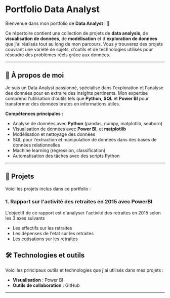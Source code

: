 # Portfolio Data Analyst

Bienvenue dans mon portfolio de **Data Analyst** ! 🎉

Ce répertoire contient une collection de projets de **data analysis**, de **visualisation de données**, de **modélisation** et d'**exploration de données** que j'ai réalisés tout au long de mon parcours. Vous y trouverez des projets couvrant une variété de sujets, d'outils et de technologies utilisés pour résoudre des problèmes réels grâce aux données.

---

## 💼 À propos de moi

Je suis un Data Analyst passionné, spécialisé dans l'exploration et l'analyse des données pour en extraire des insights pertinents. Mon expertise comprend l'utilisation d'outils tels que **Python**, **SQL** et **Power BI** pour transformer des données brutes en informations utiles. 

**Compétences principales :**
- Analyse de données avec **Python** (pandas, numpy, matplotlib, seaborn)
- Visualisation de données avec **Power BI**, et **matplotlib**
- Modélisation et nettoyage des données
- SQL pour l'extraction et manipulation de données dans des bases de données relationnelles
- Machine learning (régression, classification)
- Automatisation des tâches avec des scripts Python

---

## 📂 Projets

Voici les projets inclus dans ce portfolio :

### 1. **Rapport sur l'activité des retraites en 2015 avec PowerBI**
L'objectif de ce rapport est d'analyser l'activité des retraites en 2015 selon les 3 axes suivants
 - Les effectifs sur les retraites
 - Les dépenses de l'etat sur les retraites
 - Les cotisations sur les retraites

## 🛠️ Technologies et outils

Voici les principaux outils et technologies que j'ai utilisés dans mes projets :

- **Visualisation** : Power BI
- **Outils de collaboration** : GitHub

---




